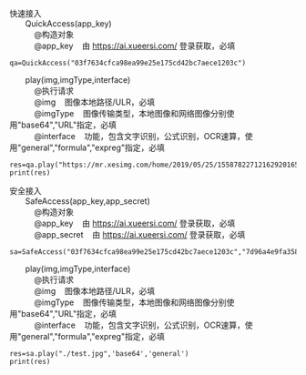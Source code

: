 
快速接入</br>
&nbsp;&nbsp;&nbsp;&nbsp;&nbsp;&nbsp; QuickAccess(app_key)</br>
&nbsp;&nbsp;&nbsp;&nbsp;&nbsp;&nbsp; &nbsp; &nbsp; @构造对象</br>
&nbsp;&nbsp;&nbsp;&nbsp;&nbsp;&nbsp; &nbsp; &nbsp; @app_key &nbsp;&nbsp;  由 https://ai.xueersi.com/ 登录获取，必填</br>
```
qa=QuickAccess("03f7634cfca98ea99e25e175cd42bc7aece1203c")
```


&nbsp;&nbsp;&nbsp;&nbsp;&nbsp;&nbsp;  play(img,imgType,interface)</br>
&nbsp;&nbsp;&nbsp;&nbsp;&nbsp;&nbsp; &nbsp; &nbsp; @执行请求</br>
&nbsp;&nbsp;&nbsp;&nbsp;&nbsp;&nbsp; &nbsp; &nbsp; @img &nbsp;&nbsp; 图像本地路径/ULR，必填</br>
&nbsp;&nbsp;&nbsp;&nbsp;&nbsp;&nbsp; &nbsp; &nbsp; @imgType &nbsp;&nbsp; 图像传输类型，本地图像和网络图像分别使用"base64","URL"指定，必填</br>
&nbsp;&nbsp;&nbsp;&nbsp;&nbsp;&nbsp; &nbsp; &nbsp; @interface &nbsp;&nbsp; 功能，包含文字识别，公式识别，OCR速算，使用"general","formula","expreg"指定，必填</br>
```
res=qa.play("https://mr.xesimg.com/home/2019/05/25/1558782271216292016511.jpg",'URL','general')
print(res)
```
安全接入</br>
&nbsp;&nbsp;&nbsp;&nbsp;&nbsp;&nbsp; SafeAccess(app_key,app_secret)</br> 
&nbsp;&nbsp;&nbsp;&nbsp;&nbsp;&nbsp; &nbsp; &nbsp; @构造对象</br>
&nbsp;&nbsp;&nbsp;&nbsp;&nbsp;&nbsp; &nbsp; &nbsp; @app_key &nbsp;&nbsp; 由 https://ai.xueersi.com/ 登录获取，必填</br>
&nbsp;&nbsp;&nbsp;&nbsp;&nbsp;&nbsp; &nbsp; &nbsp; @app_secret &nbsp;&nbsp; 由 https://ai.xueersi.com/ 登录获取，必填</br>
```
sa=SafeAccess("03f7634cfca98ea99e25e175cd42bc7aece1203c","7d96a4e9fa3587d803a295f05f34c2ccbd5763d6af0d7e025d03e4220e7facbe")
```


&nbsp;&nbsp;&nbsp;&nbsp;&nbsp;&nbsp;  play(img,imgType,interface)</br>
&nbsp;&nbsp;&nbsp;&nbsp;&nbsp;&nbsp; &nbsp; &nbsp; @执行请求</br>
&nbsp;&nbsp;&nbsp;&nbsp;&nbsp;&nbsp; &nbsp; &nbsp; @img &nbsp;&nbsp; 图像本地路径/ULR，必填</br>
&nbsp;&nbsp;&nbsp;&nbsp;&nbsp;&nbsp; &nbsp; &nbsp; @imgType &nbsp;&nbsp; 图像传输类型，本地图像和网络图像分别使用"base64","URL"指定，必填</br>
&nbsp;&nbsp;&nbsp;&nbsp;&nbsp;&nbsp; &nbsp; &nbsp; @interface &nbsp;&nbsp; 功能，包含文字识别，公式识别，OCR速算，使用"general","formula","expreg"指定，必填</br>
```
res=sa.play("./test.jpg",'base64','general')
print(res)
```

